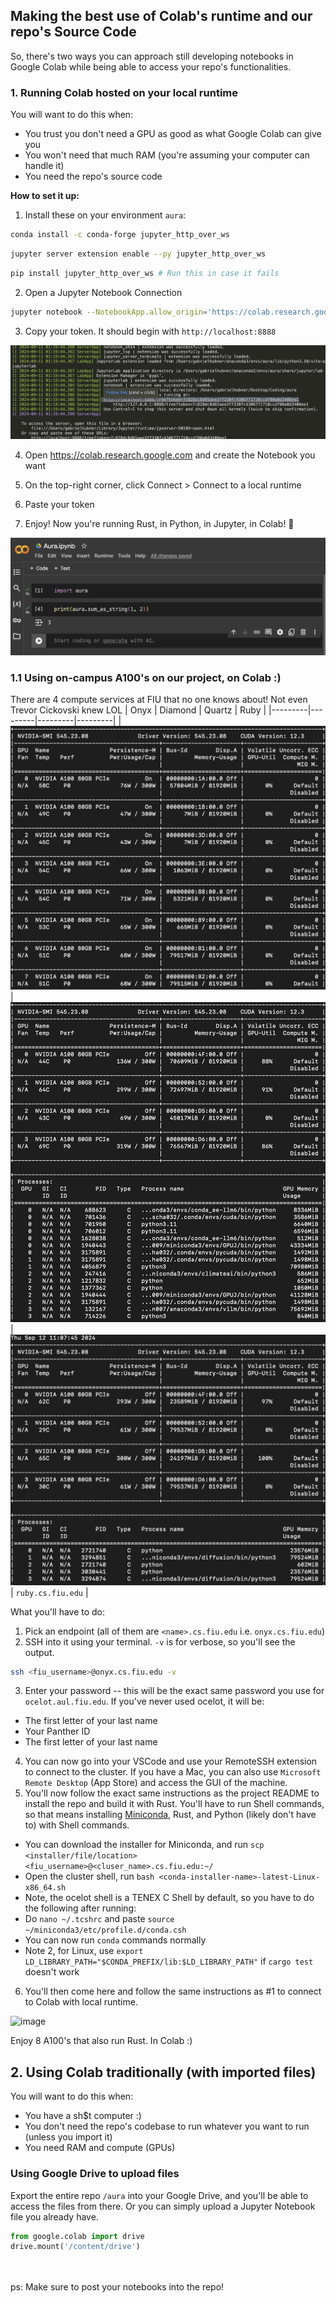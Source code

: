 ## Making the best use of Colab's runtime and our repo's Source Code

So, there's two ways you can approach still developing notebooks in Google Colab while being able to access your repo's functionalities.

### 1. Running Colab hosted on your local runtime

You will want to do this when:

- You trust you don't need a GPU as good as what Google Colab can give you
- You won't need that much RAM (you're assuming your computer can handle it)
- You need the repo's source code

<b>How to set it up:</b>

1. Install these on your environment `aura`:

```bash
conda install -c conda-forge jupyter_http_over_ws
```

```bash
jupyter server extension enable --py jupyter_http_over_ws
```

```bash
pip install jupyter_http_over_ws # Run this in case it fails
```

2. Open a Jupyter Notebook Connection

```bash
jupyter notebook --NotebookApp.allow_origin='https://colab.research.google.com' --port=8888 --NotebookApp.port_retries=0
```

3. Copy your token. It should begin with `http://localhost:8888`

![Colab Token](../docs/image.png)

4. Open https://colab.research.google.com and create the Notebook you want

5. On the top-right corner, click Connect > Connect to a local runtime

6. Paste your token

7. Enjoy! Now you're running Rust, in Python, in Jupyter, in Colab! 🤯

![Result](../docs/image-1.png)

### 1.1 Using on-campus A100's on our project, on Colab :)
There are 4 compute services at FIU that no one knows about! Not even Trevor Cickovski knew LOL 
| Onyx | Diamond | Quartz | Ruby |
|---------|---------|---------|---------|
| ![Onyx](../docs/onyx.png) | ![Diamond](../docs/diamond.png) | ![Quartz](../docs/quartz.png) | `ruby.cs.fiu.edu` |

What you'll have to do:
1. Pick an endpoint (all of them are `<name>.cs.fiu.edu` i.e. `onyx.cs.fiu.edu`)
2. SSH into it using your terminal. `-v` is for verbose, so you'll see the output.
```bash
ssh <fiu_username>@onyx.cs.fiu.edu -v
```
3. Enter your password -- this will be the exact same password you use for `ocelot.aul.fiu.edu`. If you've never used ocelot, it will be:
  - The first letter of your last name
  - Your Panther ID
  - The first letter of your last name
4. You can now go into your VSCode and use your RemoteSSH extension to connect to the cluster. If you have a Mac, you can also use `Microsoft Remote Desktop` (App Store) and access the GUI of the machine.
5. You'll now follow the exact same instructions as the project README to install the repo and build it with Rust. You'll have to run Shell commands, so that means installing [Miniconda](https://arc.net/l/quote/bhzadcnf), Rust, and Python (likely don't have to) with Shell commands.
  - You can download the installer for Miniconda, and run `scp <installer/file/location> <fiu_username>@<cluser_name>.cs.fiu.edu:~/`
  - Open the cluster shell, run `bash <conda-installer-name>-latest-Linux-x86_64.sh`
  - Note, the ocelot shell is a TENEX C Shell by default, so you have to do the following after running:
  - Do `nano ~/.tcshrc` and paste `source ~/miniconda3/etc/profile.d/conda.csh`
  - You can now run `conda` commands normally
  - Note 2, for Linux, use `export LD_LIBRARY_PATH="$CONDA_PREFIX/lib:$LD_LIBRARY_PATH"` if `cargo test` doesn't work
6. You'll then come here and follow the same instructions as #1 to connect to Colab with local runtime.
<img width="750" alt="image" src="https://github.com/user-attachments/assets/c83b5020-d8f2-4a2b-abfc-10a5aca32733">

Enjoy 8 A100's that also run Rust. In Colab :)


## 2. Using Colab traditionally (with imported files)

You will want to do this when:

- You have a sh$t computer :)
- You don't need the repo's codebase to run whatever you want to run (unless you import it)
- You need RAM and compute (GPUs)

### Using Google Drive to upload files

Export the entire repo `/aura` into your Google Drive, and you'll be able to access the files from there. Or you can simply upload a Jupyter Notebook file you already have.

```python
from google.colab import drive
drive.mount('/content/drive')
```

<br>
<br>
ps: Make sure to post your notebooks into the repo!
